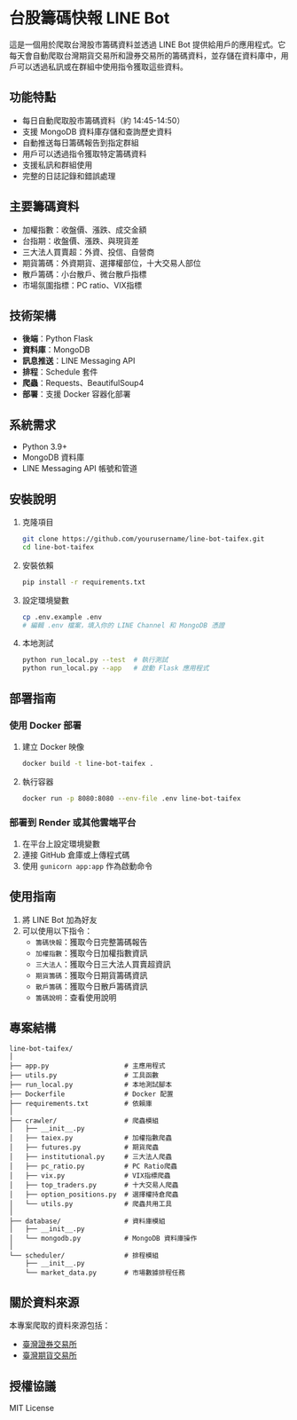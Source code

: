 # 台股籌碼快報 LINE Bot

這是一個用於爬取台灣股市籌碼資料並透過 LINE Bot 提供給用戶的應用程式。它每天會自動爬取台灣期貨交易所和證券交易所的籌碼資料，並存儲在資料庫中，用戶可以透過私訊或在群組中使用指令獲取這些資料。

## 功能特點

- 每日自動爬取股市籌碼資料（約 14:45-14:50）
- 支援 MongoDB 資料庫存儲和查詢歷史資料
- 自動推送每日籌碼報告到指定群組
- 用戶可以透過指令獲取特定籌碼資料
- 支援私訊和群組使用
- 完整的日誌記錄和錯誤處理

## 主要籌碼資料

- 加權指數：收盤價、漲跌、成交金額
- 台指期：收盤價、漲跌、與現貨差
- 三大法人買賣超：外資、投信、自營商
- 期貨籌碼：外資期貨、選擇權部位，十大交易人部位
- 散戶籌碼：小台散戶、微台散戶指標
- 市場氛圍指標：PC ratio、VIX指標

## 技術架構

- **後端**：Python Flask
- **資料庫**：MongoDB
- **訊息推送**：LINE Messaging API
- **排程**：Schedule 套件
- **爬蟲**：Requests、BeautifulSoup4
- **部署**：支援 Docker 容器化部署

## 系統需求

- Python 3.9+
- MongoDB 資料庫
- LINE Messaging API 帳號和管道

## 安裝說明

1. 克隆項目
   ```bash
   git clone https://github.com/yourusername/line-bot-taifex.git
   cd line-bot-taifex
   ```

2. 安裝依賴
   ```bash
   pip install -r requirements.txt
   ```

3. 設定環境變數
   ```bash
   cp .env.example .env
   # 編輯 .env 檔案，填入你的 LINE Channel 和 MongoDB 憑證
   ```

4. 本地測試
   ```bash
   python run_local.py --test  # 執行測試
   python run_local.py --app   # 啟動 Flask 應用程式
   ```

## 部署指南

### 使用 Docker 部署

1. 建立 Docker 映像
   ```bash
   docker build -t line-bot-taifex .
   ```

2. 執行容器
   ```bash
   docker run -p 8080:8080 --env-file .env line-bot-taifex
   ```

### 部署到 Render 或其他雲端平台

1. 在平台上設定環境變數
2. 連接 GitHub 倉庫或上傳程式碼
3. 使用 `gunicorn app:app` 作為啟動命令

## 使用指南

1. 將 LINE Bot 加為好友
2. 可以使用以下指令：
   - `籌碼快報`：獲取今日完整籌碼報告
   - `加權指數`：獲取今日加權指數資訊
   - `三大法人`：獲取今日三大法人買賣超資訊
   - `期貨籌碼`：獲取今日期貨籌碼資訊
   - `散戶籌碼`：獲取今日散戶籌碼資訊
   - `籌碼說明`：查看使用說明

## 專案結構

```
line-bot-taifex/
│
├── app.py                   # 主應用程式
├── utils.py                 # 工具函數
├── run_local.py             # 本地測試腳本
├── Dockerfile               # Docker 配置
├── requirements.txt         # 依賴庫
│
├── crawler/                 # 爬蟲模組
│   ├── __init__.py
│   ├── taiex.py             # 加權指數爬蟲
│   ├── futures.py           # 期貨爬蟲
│   ├── institutional.py     # 三大法人爬蟲
│   ├── pc_ratio.py          # PC Ratio爬蟲
│   ├── vix.py               # VIX指標爬蟲
│   ├── top_traders.py       # 十大交易人爬蟲
│   ├── option_positions.py  # 選擇權持倉爬蟲
│   └── utils.py             # 爬蟲共用工具
│
├── database/                # 資料庫模組
│   ├── __init__.py
│   └── mongodb.py           # MongoDB 資料庫操作
│
└── scheduler/               # 排程模組
    ├── __init__.py
    └── market_data.py       # 市場數據排程任務
```

## 關於資料來源

本專案爬取的資料來源包括：
- [臺灣證券交易所](https://www.twse.com.tw/)
- [臺灣期貨交易所](https://www.taifex.com.tw/)

## 授權協議

MIT License
